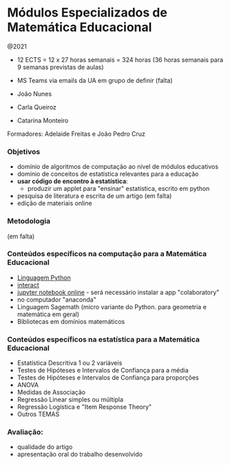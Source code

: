 # Módulos Especializados de Matemática Educacional 

@2021

* 12 ECTS = 12 x 27 horas semanais = 324 horas (36 horas semanais para 9 semanas previstas de aulas)
* MS Teams via emails da UA em grupo de definir (falta)

* João Nunes  
* Carla Queiroz  
* Catarina Monteiro

Formadores: Adelaide Freitas e João Pedro Cruz


### Objetivos

- domínio de algoritmos de computação ao nível de módulos educativos
- domínio de conceitos de estatística relevantes para a educação
- **usar código de encontro à estatística**: 
   - produzir um applet para "ensinar" estatística, escrito em python
- pesquisa de literatura e escrita de um artigo (em falta)
- edição de materiais online

### Metodologia 

(em falta)

### Conteúdos específicos na computação para a Matemática Educacional

- [Linguagem Python](https://colab.research.google.com/drive/1-1Ps41X15HgbqbJkI1orPKakC5O8EvCQ)
- [interact](https://ipywidgets.readthedocs.io/en/latest/examples/Using%20Interact.html)
- [jupyter notebook online](https://colab.research.google.com/notebooks/io.ipynb) - será necessário instalar a app "colaboratory"
- no computador "anaconda"
- Linguagem Sagemath (micro variante do Python. para geometria e matemática em geral)
- Bibliotecas em domínios matemáticos

### Conteúdos específicos na estatística para a Matemática Educacional

- Estatística Descritiva 1 ou 2 variáveis
- Testes de Hipóteses e Intervalos de Confiança para a média
- Testes de Hipóteses e Intervalos de Confiança para proporções
- ANOVA
- Medidas de Associação
- Regressão Linear simples ou múltipla
- Regressão Logística e "Item Response Theory"
- Outros TEMAS

### Avaliação:

- qualidade do artigo
- apresentação oral do trabalho desenvolvido







